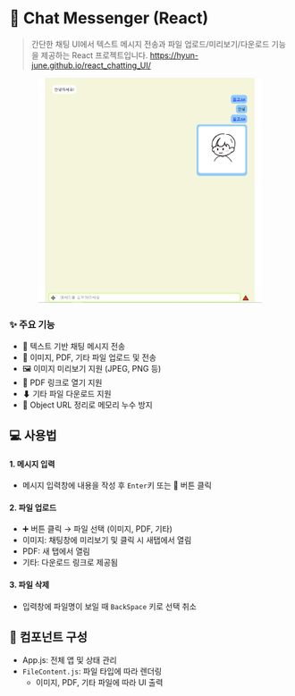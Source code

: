 # 📁 Chat Messenger (React)

> 간단한 채팅 UI에서 텍스트 메시지 전송과 파일 업로드/미리보기/다운로드 기능을 제공하는 React 프로젝트입니다.
> https://hyun-june.github.io/react_chatting_UI/

<p align="center">
<img src="https://github.com/hyun-june/react_chatting_UI/blob/main/public/images/preview.png?raw=true" alt="채팅 이미지 예시" width="400" />
</p>

### ✨ 주요 기능

- 💬 텍스트 기반 채팅 메시지 전송
- 📎 이미지, PDF, 기타 파일 업로드 및 전송
- 🖼 이미지 미리보기 지원 (JPEG, PNG 등)
- 📄 PDF 링크로 열기 지원
- ⬇ 기타 파일 다운로드 지원
- 🔄 Object URL 정리로 메모리 누수 방지

## 💻 사용법

#### 1. 메시지 입력

- 메시지 입력창에 내용을 작성 후 `Enter`키 또는 🔺 버튼 클릭

#### 2. 파일 업로드

- ➕ 버튼 클릭 → 파일 선택 (이미지, PDF, 기타)
- 이미지: 채팅창에 미리보기 및 클릭 시 새탭에서 열림
- PDF: 새 탭에서 열림
- 기타: 다운로드 링크로 제공됨

#### 3. 파일 삭제

- 입력창에 파일명이 보일 때 `BackSpace` 키로 선택 취소

## 🧩 컴포넌트 구성

- App.js: 전체 앱 및 상태 관리
- `FileContent.js`: 파일 타입에 따라 렌더링
  - 이미지, PDF, 기타 파일에 따라 UI 출력
